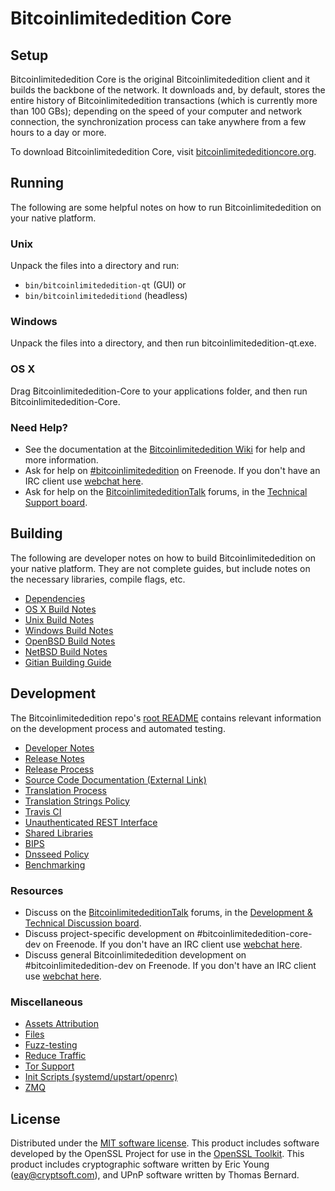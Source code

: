 Bitcoinlimitededition Core
=============

Setup
---------------------
Bitcoinlimitededition Core is the original Bitcoinlimitededition client and it builds the backbone of the network. It downloads and, by default, stores the entire history of Bitcoinlimitededition transactions (which is currently more than 100 GBs); depending on the speed of your computer and network connection, the synchronization process can take anywhere from a few hours to a day or more.

To download Bitcoinlimitededition Core, visit [bitcoinlimitededitioncore.org](https://bitcoinlimitededitioncore.org/en/releases/).

Running
---------------------
The following are some helpful notes on how to run Bitcoinlimitededition on your native platform.

### Unix

Unpack the files into a directory and run:

- `bin/bitcoinlimitededition-qt` (GUI) or
- `bin/bitcoinlimitededitiond` (headless)

### Windows

Unpack the files into a directory, and then run bitcoinlimitededition-qt.exe.

### OS X

Drag Bitcoinlimitededition-Core to your applications folder, and then run Bitcoinlimitededition-Core.

### Need Help?

* See the documentation at the [Bitcoinlimitededition Wiki](https://en.bitcoinlimitededition.it/wiki/Main_Page)
for help and more information.
* Ask for help on [#bitcoinlimitededition](http://webchat.freenode.net?channels=bitcoinlimitededition) on Freenode. If you don't have an IRC client use [webchat here](http://webchat.freenode.net?channels=bitcoinlimitededition).
* Ask for help on the [BitcoinlimitededitionTalk](https://bitcoinlimitededitiontalk.org/) forums, in the [Technical Support board](https://bitcoinlimitededitiontalk.org/index.php?board=4.0).

Building
---------------------
The following are developer notes on how to build Bitcoinlimitededition on your native platform. They are not complete guides, but include notes on the necessary libraries, compile flags, etc.

- [Dependencies](dependencies.md)
- [OS X Build Notes](build-osx.md)
- [Unix Build Notes](build-unix.md)
- [Windows Build Notes](build-windows.md)
- [OpenBSD Build Notes](build-openbsd.md)
- [NetBSD Build Notes](build-netbsd.md)
- [Gitian Building Guide](gitian-building.md)

Development
---------------------
The Bitcoinlimitededition repo's [root README](/README.md) contains relevant information on the development process and automated testing.

- [Developer Notes](developer-notes.md)
- [Release Notes](release-notes.md)
- [Release Process](release-process.md)
- [Source Code Documentation (External Link)](https://dev.visucore.com/bitcoinlimitededition/doxygen/)
- [Translation Process](translation_process.md)
- [Translation Strings Policy](translation_strings_policy.md)
- [Travis CI](travis-ci.md)
- [Unauthenticated REST Interface](REST-interface.md)
- [Shared Libraries](shared-libraries.md)
- [BIPS](bips.md)
- [Dnsseed Policy](dnsseed-policy.md)
- [Benchmarking](benchmarking.md)

### Resources
* Discuss on the [BitcoinlimitededitionTalk](https://bitcoinlimitededitiontalk.org/) forums, in the [Development & Technical Discussion board](https://bitcoinlimitededitiontalk.org/index.php?board=6.0).
* Discuss project-specific development on #bitcoinlimitededition-core-dev on Freenode. If you don't have an IRC client use [webchat here](http://webchat.freenode.net/?channels=bitcoinlimitededition-core-dev).
* Discuss general Bitcoinlimitededition development on #bitcoinlimitededition-dev on Freenode. If you don't have an IRC client use [webchat here](http://webchat.freenode.net/?channels=bitcoinlimitededition-dev).

### Miscellaneous
- [Assets Attribution](assets-attribution.md)
- [Files](files.md)
- [Fuzz-testing](fuzzing.md)
- [Reduce Traffic](reduce-traffic.md)
- [Tor Support](tor.md)
- [Init Scripts (systemd/upstart/openrc)](init.md)
- [ZMQ](zmq.md)

License
---------------------
Distributed under the [MIT software license](/COPYING).
This product includes software developed by the OpenSSL Project for use in the [OpenSSL Toolkit](https://www.openssl.org/). This product includes
cryptographic software written by Eric Young ([eay@cryptsoft.com](mailto:eay@cryptsoft.com)), and UPnP software written by Thomas Bernard.
